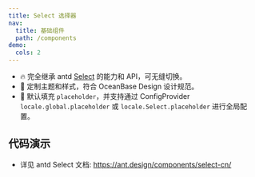 ```yaml
---
title: Select 选择器
nav:
  title: 基础组件
  path: /components
demo:
  cols: 2
---
```


- 🔥 完全继承 antd [Select](https://ant.design/components/select-cn/) 的能力和 API，可无缝切换。
- 💄 定制主题和样式，符合 OceanBase Design 设计规范。
- 📢 默认填充 `placeholder`，并支持通过 ConfigProvider `locale.global.placeholder` 或 `locale.Select.placeholder` 进行全局配置。

## 代码演示

<!-- prettier-ignore -->
<code src="./demo/basic.tsx" title="基本使用"></code>
<code src="./demo/multiple.tsx" title="多选"></code>
<code src="./demo/remote-search.tsx" title="远程搜索" description="带防抖控制、请求时序控制和加载状态展示。"></code>
<code src="./demo/tags.tsx" title="标签" description="标签式选择，支持输入任意内容。"></code>
<code src="./demo/variant.tsx" title="多种展示形式" description="支持 `outlined`、`filled` 和 `borderless` 三种形态。"></code>
<code src="./demo/custom-tag-render.tsx" title="自定义标签样式" description="允许自定义选择标签的样式。"></code>

- 详见 antd Select 文档: https://ant.design/components/select-cn/
